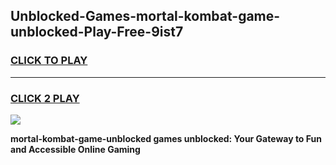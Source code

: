 
## Unblocked-Games-mortal-kombat-game-unblocked-Play-Free-9ist7
<h3>
<a href="https://premium76.site?title=mortal-kombat-game-unblocked&ref=20M">CLICK TO PLAY</a></h3>
<hr>

<h3>
<a href="https://premium76.site?title=mortal-kombat-game-unblocked&ref=20M">CLICK 2 PLAY</a>
  
</h3>

<a href="https://premium76.site?title=mortal-kombat-game-unblocked&ref=19M"><img src="https://clearcache.store/games.png"></a>


**mortal-kombat-game-unblocked games unblocked: Your Gateway to Fun and Accessible Online Gaming**

